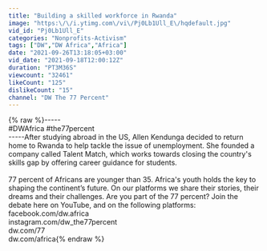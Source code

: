 ```yaml
---
title: "Building a skilled workforce in Rwanda"
image: "https:\/\/i.ytimg.com\/vi\/Pj0Lb1Ull_E\/hqdefault.jpg"
vid_id: "Pj0Lb1Ull_E"
categories: "Nonprofits-Activism"
tags: ["DW","DW Africa","Africa"]
date: "2021-09-26T13:18:05+03:00"
vid_date: "2021-09-18T12:00:12Z"
duration: "PT3M36S"
viewcount: "32461"
likeCount: "125"
dislikeCount: "15"
channel: "DW The 77 Percent"
---
```

{% raw %}-----<br />#DWAfrica #the77percent<br />-----After studying abroad in the US, Allen Kendunga decided to return home to Rwanda to help tackle the issue of unemployment. She founded a company called Talent Match, which works towards closing the country's skills gap by offering career guidance for students. <br /><br />77 percent of Africans are younger than 35. Africa's youth holds the key to shaping the continent’s future. On our platforms we share their stories, their dreams and their challenges. Are you part of the 77 percent? Join the debate here on YouTube, and on the following platforms:<br />    facebook.com/dw.africa <br />    instagram.com/dw_the77percent <br />    dw.com/77<br />    dw.com/africa{% endraw %}
